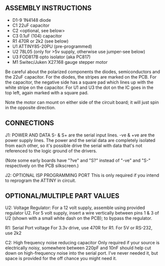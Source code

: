 ## ASSEMBLY INSTRUCTIONS

* D1-9	1N4148 diode
* C1		22uF capacitor
* C2		<optional, see below>
* C3		0.1uF (104) capacitor
* R1		470R or 2k2 (see below)
* U1		ATTINY85-20PU (pre-programmed)
* U2		78L05 (only for >5v supply, otherwise use jumper-see below)
* U3		FOD817B  opto isolator (aka PC817)
* M1		Switec/Juken X27.168 gauge stepper motor

Be careful about the polarized components the diodes, semiconductors and the 
22uF capacitor. For the diodes, the stripes are marked on the PCB. For the 
capacitor, the negative side has a square pad which lines up with the white 
stripe on the capacitor. For U1 and U3 the dot on the IC goes in the top
left, again marked with a square pad.

Note the motor can mount on either side of the circuit board; it will just
spin in the opposite direction.

## CONNECTIONS
J1: POWER AND DATA
S- & S+ are the serial input lines.  -ve & +ve are the power supply lines. 
The power and the serial data are completely isolated from each other, so
it's possible drive the serial with data that's not referenced to the 
logic ground of the drivers.

(Note some early boards have "?ve" and "S?" instead of "-ve" and "S-" 
respectively on the PCB silkscreen.)

J2: OPTIONAL ISP PROGRAMMING PORT
This is only required if you intend to reprogram the ATTINY in circuit.

## OPTIONAL/MULTIPLE PART VALUES

U2: Voltage Regulator:
For a 12 volt supply, assemble using provided regulator U2. For 5 volt 
supply, insert a wire vertically between pins 1 & 3 of U2 (shown with a small 
white dash on the PCB); to bypass the regulator.
 
R1: Serial Port voltage
For 3.3v drive, use 470R for R1. For 5V or RS-232, use 2k2

C2: High frequency noise reducing capacitor
Only required if your source is electrically noisy, somewhere between 220pF 
and 10nF should help cut down on high-frequency noise into the serial port. 
I've never needed it, but space is provided for the off chance you might
need it.


